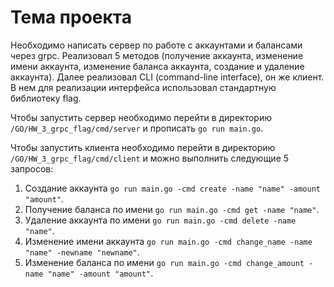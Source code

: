 # Тема проекта
Необходимо написать сервер по работе с аккаунтами и балансами через grpc. Реализовал 5 методов (получение аккаунта, изменение имени аккаунта, изменение баланса аккаунта, создание и удаление аккаунта). Далее реализовал CLI (command-line interface), он же клиент. В нем для реализации интерфейса использовал стандартную библиотеку flag. 


Чтобы запустить сервер необходимо перейти в директорию ```/GO/HW_3_grpc_flag/cmd/server``` и прописать ```go run main.go```.

Чтобы запустить клиента необходимо перейти в директорию ```/GO/HW_3_grpc_flag/cmd/client``` и можно выполнить следующие 5 запросов:
1. Создание аккаунта ```go run main.go -cmd create -name "name" -amount "amount"```.
2. Получение баланса по имени ```go run main.go -cmd get -name "name"```.
3. Удаление аккаунта по имени ```go run main.go -cmd delete -name "name"```.
4. Изменение имени аккаунта ```go run main.go -cmd change_name -name "name" -newname "newname"```.
5. Изменение баланса по имени ```go run main.go -cmd change_amount -name "name" -amount "amount"```.
